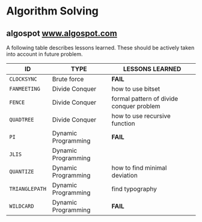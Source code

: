 # Algorithm Solving
## algospot www.algospot.com

A following table describes lessons learned. These should be actively taken into account in future problem.

|ID              |TYPE                           |LESSONS LEARNED                           |
|----------------|-------------------------------|------------------------------------------|
|`CLOCKSYNC`     |Brute force                    | **FAIL**                                 |
|`FANMEETING`    |Divide Conquer                 | how to use bitset                        |
|`FENCE`         |Divide Conquer                 | formal pattern of divide conquer problem |
|`QUADTREE`      |Divide Conquer                 | how to use recursive function            |
|`PI`            |Dynamic Programming            | **FAIL**                                 |
|`JLIS`          |Dynamic Programming            |                                          |
|`QUANTIZE`      |Dynamic Programming            | how to find minimal deviation            |
|`TRIANGLEPATH`  |Dynamic Programming            | find typography                          |
|`WILDCARD`      |Dynamic Programming            | **FAIL**                                 |

